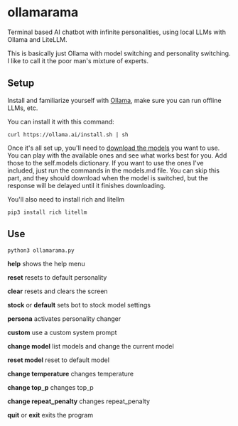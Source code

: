 # ollamarama
Terminal based AI chatbot with infinite personalities, using local LLMs with Ollama and LiteLLM.  

This is basically just Ollama with model switching and personality switching.  I like to call it the poor man's mixture of experts.

## Setup

Install and familiarize yourself with [Ollama](https://ollama.ai/), make sure you can run offline LLMs, etc.

You can install it with this command:
```
curl https://ollama.ai/install.sh | sh
```

Once it's all set up, you'll need to [download the models](https://ollama.ai/library) you want to use.  You can play with the available ones and see what works best for you.  Add those to the self.models dictionary.  If you want to use the ones I've included, just run the commands in the models.md file.  You can skip this part, and they should download when the model is switched, but the response will be delayed until it finishes downloading.

You'll also need to install rich and litellm
```
pip3 install rich litellm
```

## Use

```
python3 ollamarama.py
```

**help**  shows the help menu

**reset**  resets to default personality

**clear**  resets and clears the screen

**stock**  or **default**  sets bot to stock model settings

**persona**  activates personality changer

**custom**  use a custom system prompt

**change model**  list models and change the current model

**reset model**  reset to default model

**change temperature**  changes temperature

**change top_p**  changes top_p

**change repeat_penalty**  changes repeat_penalty

**quit** or **exit**  exits the program

